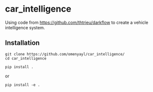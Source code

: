 # car_intelligence
Using code from https://github.com/thtrieu/darkflow to create a vehicle intelligence system.
## Installation
```
git clone https://github.com/omenyayl/car_intelligence/
cd car_intelligence
```
```
pip install .
```
or
```
pip install -e .
```

